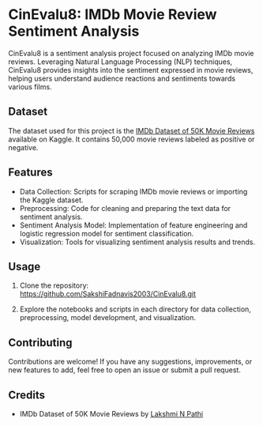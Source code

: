 # CinEvalu8: IMDb Movie Review Sentiment Analysis

CinEvalu8 is a sentiment analysis project focused on analyzing IMDb movie reviews. Leveraging Natural Language Processing (NLP) techniques, CinEvalu8 provides insights into the sentiment expressed in movie reviews, helping users understand audience reactions and sentiments towards various films.

## Dataset
The dataset used for this project is the [IMDb Dataset of 50K Movie Reviews](https://www.kaggle.com/lakshmi25npathi/imdb-dataset-of-50k-movie-reviews) available on Kaggle. It contains 50,000 movie reviews labeled as positive or negative.

## Features
- Data Collection: Scripts for scraping IMDb movie reviews or importing the Kaggle dataset.
- Preprocessing: Code for cleaning and preparing the text data for sentiment analysis.
- Sentiment Analysis Model: Implementation of feature engineering and logistic regression model for sentiment classification.
- Visualization: Tools for visualizing sentiment analysis results and trends.

## Usage
1. Clone the repository:
https://github.com/SakshiFadnavis2003/CinEvalu8.git

2. Explore the notebooks and scripts in each directory for data collection, preprocessing, model development, and visualization.

## Contributing
Contributions are welcome! If you have any suggestions, improvements, or new features to add, feel free to open an issue or submit a pull request.

## Credits
- IMDb Dataset of 50K Movie Reviews by [Lakshmi N Pathi](https://www.kaggle.com/lakshmi25npathi)
